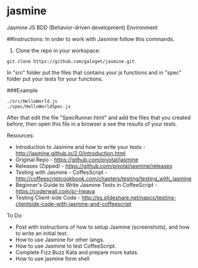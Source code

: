 jasmine
=======

Jasmine JS BDD (Behavior-driven development) Environment

##Instructions:
In order to work with Jasmine follow this commands.

1) Clone the repo in your workspace:
```
git clone https://github.com/galoget/jasmine.git
```

In "src" folder put the files that contains your js functions and in "spec" folder put your tests for your functions.

###Example
```
./src/HelloWorld.js
./spec/HelloWorldSpec.js
```

After that edit the file "SpecRunner.html" and add the files that you created before, then open this file in a browser a see the results of your tests.

Resources:
- Introduction to Jasmine and how to write your tests - http://jasmine.github.io/2.0/introduction.html
- Original Repo - https://github.com/pivotal/jasmine
- Releases (Zipped) - https://github.com/pivotal/jasmine/releases
- Testing with Jasmine - CoffesScript - http://coffeescriptcookbook.com/chapters/testing/testing_with_jasmine
- Beginner's Guide to Write Jasmine Tests in CoffeeScript - https://coderwall.com/p/-hwava
- Testing Client-side Code - http://es.slideshare.net/napcs/testing-clientside-code-with-jasmine-and-coffeescript

To Do:
- Post with instructions of how to setup Jasmine (screenshots), and how to write an initial test.
- How to use Jasmine for other langs.
- How to use Jasmine to test CoffeeScript.
- Complete Fizz Buzz Kata and prepare more katas.
- How to use jasmine form shell

